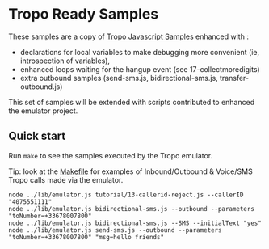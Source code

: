 # Tropo Ready Samples

These samples are a copy of [Tropo Javascript Samples](https://github.com/tropo/tropo-samples/tree/master/javascript)
enhanced with :
- declarations for local variables to make debugging more convenient (ie, introspection of variables),
- enhanced loops waiting for the hangup event (see 17-collectmoredigits)
- extra outbound samples (send-sms.js, bidirectional-sms.js, transfer-outbound.js)

This set of samples will be extended with scripts contributed to enhanced the emulator project.

## Quick start

Run `make` to see the samples executed by the Tropo emulator.

Tip: look at the [Makefile](Makefile) for examples of Inbound/Outbound & Voice/SMS Tropo calls made via the emulator.

```shell
node ../lib/emulator.js tutorial/13-callerid-reject.js --callerID "4075551111"
node ../lib/emulator.js bidirectional-sms.js --outbound --parameters "toNumber=+33678007800" 
node ../lib/emulator.js bidirectional-sms.js --SMS --initialText "yes"
node ../lib/emulator.js send-sms.js --outbound --parameters "toNumber=+33678007800" "msg=hello friends"
```
